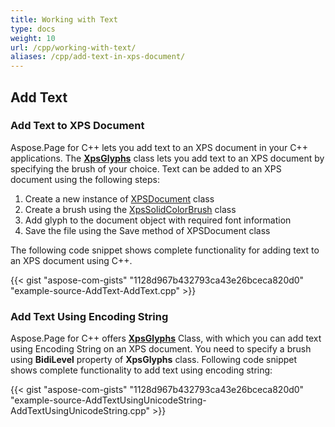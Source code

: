 ```yaml
---
title: Working with Text
type: docs
weight: 10
url: /cpp/working-with-text/
aliases: /cpp/add-text-in-xps-document/
---
```

## **Add Text**
### **Add Text to XPS Document**
Aspose.Page for C++ lets you add text to an XPS document in your C++ applications. The [**XpsGlyphs**](https://apireference.aspose.com/page/cpp/class/aspose.page.x_p_s.xps_model.xps_glyphs) class lets you add text to an XPS document by specifying the brush of your choice. Text can be added to an XPS document using the following steps:

1. Create a new instance of [XPSDocument](https://apireference.aspose.com/page/cpp/class/aspose.page.x_p_s.xps_document) class
1. Create a brush using the [XpsSolidColorBrush](https://apireference.aspose.com/page/cpp/class/aspose.page.x_p_s.xps_model.xps_solid_color_brush) class
1. Add glyph to the document object with required font information
1. Save the file using the Save method of XPSDocument class

The following code snippet shows complete functionality for adding text to an XPS document using C++.



{{< gist "aspose-com-gists" "1128d967b432793ca43e26bceca820d0" "example-source-AddText-AddText.cpp" >}}
### **Add Text Using Encoding String**
Aspose.Page for C++ offers [**XpsGlyphs**](https://apireference.aspose.com/page/cpp/class/aspose.page.x_p_s.xps_model.xps_glyphs) Class, with which you can add text using Encoding String on an XPS document. You need to specify a brush using **BidiLevel** property of **XpsGlyphs** class. Following code snippet shows complete functionality to add text using encoding string:



{{< gist "aspose-com-gists" "1128d967b432793ca43e26bceca820d0" "example-source-AddTextUsingUnicodeString-AddTextUsingUnicodeString.cpp" >}}
